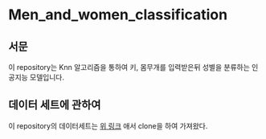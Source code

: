 # Men_and_women_classification
## 서문 
이 repository는 Knn 알고리즘을 통하여 키, 몸무개를 입력받은뒤 성별을 분류하는 인공지능 모델입니다.

## 데이터 세트에 관하여
이 repository의 데이터세트는 [위 링크](https://gist.github.com/nstokoe/7d4717e96c21b8ad04ec91f361b000cb)
애서 clone을 하여 가져왔다.
